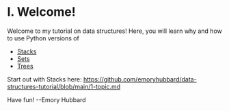 # I. Welcome!

Welcome to my tutorial on data structures! Here, you will learn why and how to use Python versions of

- <a href=https://github.com/emoryhubbard/data-structures-tutorial/blob/main/1-topic.md>Stacks</a>
- <a href=https://github.com/emoryhubbard/data-structures-tutorial/blob/main/2-topic.md>Sets</a>
- <a href=https://github.com/emoryhubbard/data-structures-tutorial/blob/main/3-topic.md>Trees</a>

Start out with Stacks here: <a href=https://github.com/emoryhubbard/data-structures-tutorial/blob/main/1-topic.md>https://github.com/emoryhubbard/data-structures-tutorial/blob/main/1-topic.md</a>

Have fun!
--Emory Hubbard

